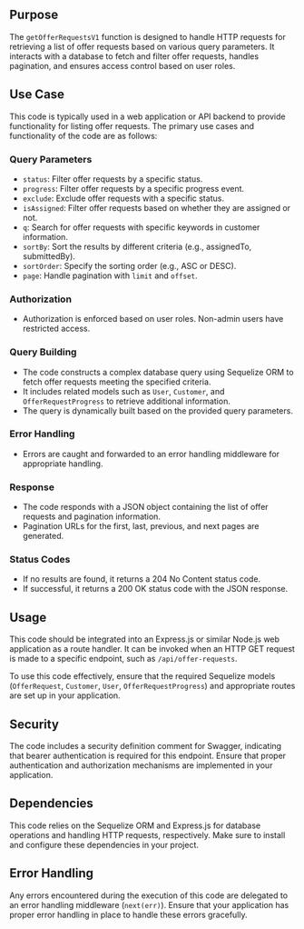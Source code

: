## Purpose
The `getOfferRequestsV1` function is designed to handle HTTP requests for retrieving a list of offer requests based on various query parameters. It interacts with a database to fetch and filter offer requests, handles pagination, and ensures access control based on user roles.

## Use Case
This code is typically used in a web application or API backend to provide functionality for listing offer requests. The primary use cases and functionality of the code are as follows:

### Query Parameters
- `status`: Filter offer requests by a specific status.
- `progress`: Filter offer requests by a specific progress event.
- `exclude`: Exclude offer requests with a specific status.
- `isAssigned`: Filter offer requests based on whether they are assigned or not.
- `q`: Search for offer requests with specific keywords in customer information.
- `sortBy`: Sort the results by different criteria (e.g., assignedTo, submittedBy).
- `sortOrder`: Specify the sorting order (e.g., ASC or DESC).
- `page`: Handle pagination with `limit` and `offset`.

### Authorization
- Authorization is enforced based on user roles. Non-admin users have restricted access.

### Query Building
- The code constructs a complex database query using Sequelize ORM to fetch offer requests meeting the specified criteria.
- It includes related models such as `User`, `Customer`, and `OfferRequestProgress` to retrieve additional information.
- The query is dynamically built based on the provided query parameters.

### Error Handling
- Errors are caught and forwarded to an error handling middleware for appropriate handling.

### Response
- The code responds with a JSON object containing the list of offer requests and pagination information.
- Pagination URLs for the first, last, previous, and next pages are generated.

### Status Codes
- If no results are found, it returns a 204 No Content status code.
- If successful, it returns a 200 OK status code with the JSON response.

## Usage
This code should be integrated into an Express.js or similar Node.js web application as a route handler. It can be invoked when an HTTP GET request is made to a specific endpoint, such as `/api/offer-requests`.

To use this code effectively, ensure that the required Sequelize models (`OfferRequest`, `Customer`, `User`, `OfferRequestProgress`) and appropriate routes are set up in your application.

## Security
The code includes a security definition comment for Swagger, indicating that bearer authentication is required for this endpoint. Ensure that proper authentication and authorization mechanisms are implemented in your application.

## Dependencies
This code relies on the Sequelize ORM and Express.js for database operations and handling HTTP requests, respectively. Make sure to install and configure these dependencies in your project.

## Error Handling
Any errors encountered during the execution of this code are delegated to an error handling middleware (`next(err)`). Ensure that your application has proper error handling in place to handle these errors gracefully.
